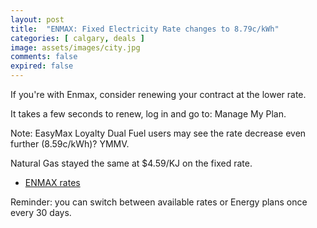 ```yaml
---
layout: post
title:  "ENMAX: Fixed Electricity Rate changes to 8.79c/kWh"
categories: [ calgary, deals ]
image: assets/images/city.jpg
comments: false
expired: false
---
```


If you're with Enmax, consider renewing your contract at the lower rate.  

It takes a few seconds to renew, log in and go to: Manage My Plan.

Note: EasyMax Loyalty Dual Fuel users may see the rate decrease even further (8.59c/kWh)? YMMV.

Natural Gas stayed the same at $4.59/KJ on the fixed rate.

- [ENMAX rates](https://www.enmax.com/electricity-and-natural-gas/easymax)


Reminder: you can switch between available rates or Energy plans once every 30 days.